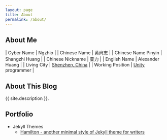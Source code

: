 ```yaml
---
layout: page
title: About
permalink: /about/
---
```


## About Me

| Cyber Name          | Ngzhio          |
| Chinese Name        | 黄尚志           |
| Chinese Name Pinyin | Shangzhi Huang  |
| Chinese Nickname    | 亚力             |
| English Name        | Alexander Huang |
| Living City         | [Shenzhen, China](https://goo.gl/maps/AQmJSzUyLnq9h35P9) |
| Working Position    | [Unity](https://unity.com/) programmer |

## About This Blog

{{ site.description }}.

## Portfolio

- Jekyll Themes
  - [Hamilton - another minimal style of Jekyll theme for writers](https://github.com/ngzhio/jekyll-theme-hamilton)
